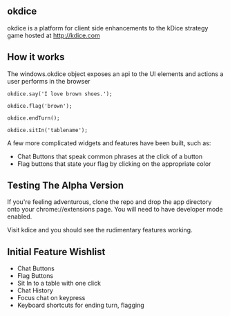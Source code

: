okdice
---

okdice is a platform for client side enhancements to the kDice strategy game hosted at http://kdice.com


How it works
--

The windows.okdice object exposes an api to the UI elements and actions a user performs in the browser


    okdice.say('I love brown shoes.');

    okdice.flag('brown');

    okdice.endTurn();

    okdice.sitIn('tablename');


A few more complicated widgets and features have been built, such as:

* Chat Buttons that speak common phrases at the click of a button
* Flag buttons that state your flag by clicking on the appropriate color


Testing The Alpha Version
--

If you're feeling adventurous, clone the repo and drop the app directory onto your chrome://extensions page. You will need to have developer mode enabled.

Visit kdice and you should see the rudimentary features working. 


Initial Feature Wishlist
--

* Chat Buttons
* Flag Buttons
* Sit In to a table with one click
* Chat History
* Focus chat on keypress
* Keyboard shortcuts for ending turn, flagging